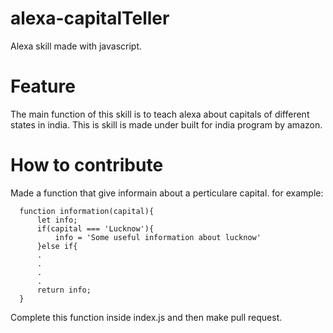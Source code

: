 # alexa-capitalTeller
Alexa skill made with javascript.

# Feature
The main function of this skill is to teach alexa about capitals of different states in india.
This is skill is made under built for india program by amazon.

# How to contribute
Made a function that give informain about a perticulare capital.
for example:
```
  function information(capital){
      let info;
      if(capital === 'Lucknow'){
          info = 'Some useful information about lucknow'
      }else if{
      .
      .
      .
      .
      return info;
  }
  ```
Complete this function inside index.js and then make pull request.  
  
